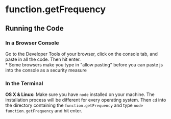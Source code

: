 # function.getFrequency

## Running the Code
### In a Browser Console
Go to the Developer Tools of your browser, click on the console tab, and paste in all the code. Then hit enter.   
\* Some browsers make you type in "allow pasting" before you can paste js into the console as a security measure
### In the Terminal
**OS X & Linux:** Make sure you have `node` installed on your machine. The installation process will be different for every operating system. Then `cd` into the directory containing the `function.getFrequency` and type `node function.getFrequency` and hit enter.
